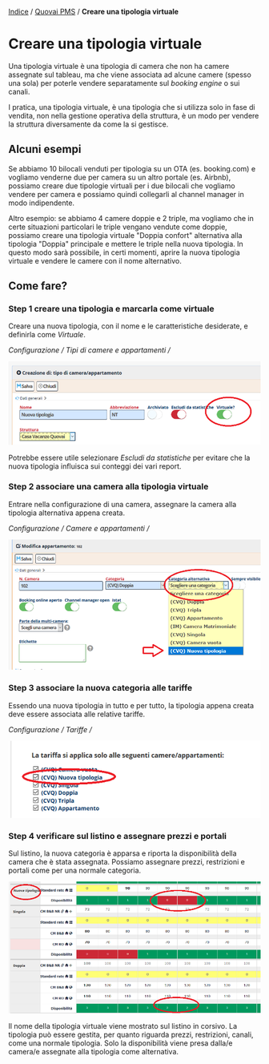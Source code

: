 [Indice](index.html) / [Quovai PMS](quovai-pms-it.md) / **Creare una tipologia virtuale**

# Creare una tipologia virtuale

Una tipologia virtuale è una tipologia di camera che non ha camere assegnate sul tableau, ma che viene associata ad alcune camere (spesso una sola) per poterle vendere separatamente sul *booking engine* o sui canali.

I pratica, una tipologia virtuale, è una tipologia che si utilizza solo in fase di vendita, non nella gestione operativa della struttura, è un modo per vendere la struttura diversamente da come la si gestisce.

## Alcuni esempi

Se abbiamo 10 bilocali venduti per tipologia su un OTA (es. booking.com) e vogliamo venderne due per camera su un altro portale (es. Airbnb), possiamo creare due tipologie virtuali per i due bilocali che vogliamo vendere per camera e possiamo quindi collegarli al channel manager in modo indipendente.

Altro esempio: se abbiamo 4 camere doppie e 2 triple, ma vogliamo che in certe situazioni particolari le triple vengano vendute come doppie, possiamo creare una tipologia virtuale "Doppia confort" alternativa alla tipologia "Doppia" principale e mettere le triple nella nuova tipologia. In questo modo sarà possibile, in certi momenti, aprire la nuova tipologia virtuale e vendere le camere con il nome alternativo.

## Come fare?

### Step 1 creare una tipologia e marcarla come virtuale

Creare una nuova tipologia, con il nome e le caratteristiche desiderate, e definirla come *Virtuale*.

*Configurazione / Tipi di camere e appartamenti / <modifica tipo camera appartamento>*

![image-20200313095221665](images/image-20200313095221665.png)

Potrebbe essere utile selezionare *Escludi da statistiche* per evitare che la nuova tipologia influisca sui conteggi dei vari report.

### Step 2 associare una camera alla tipologia virtuale

Entrare nella configurazione di una camera, assegnare la camera alla tipologia alternativa appena creata.

*Configurazione / Camere e appartamenti / <modifica camera appartamento>*

![image-20200313095454695](images/image-20200313095454695.png)

### Step 3 associare la nuova categoria alle tariffe

Essendo una nuova tipologia in tutto e per tutto, la tipologia appena creata deve essere associata alle relative tariffe.

*Configurazione / Tariffe / <modifica tariffa>*

![image-20200313095724425](images/image-20200313095724425.png)

### Step 4 verificare sul listino e assegnare prezzi e portali

Sul listino, la nuova categoria è apparsa e riporta la disponibilità della camera che è stata assegnata. Possiamo assegnare prezzi, restrizioni e portali come per una normale categoria.

![image-20200313100217245](images/image-20200313100217245.png)

Il nome della tipologia virtuale viene mostrato sul listino in corsivo. La tipologia può essere gestita, per quanto riguarda prezzi, restrizioni, canali, come una normale tipologia. Solo la disponibilità viene presa dalla/e camera/e assegnate alla tipologia come alternativa.

